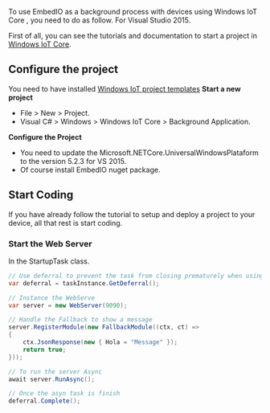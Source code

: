 To use EmbedIO as a background process with devices using Windows IoT Core , you need to do as follow.
For Visual Studio 2015.

First of all, you can see the tutorials and documentation to start a project in [Windows IoT Core](https://developer.microsoft.com/en-us/windows/iot).

## Configure the project

You need to have installed [Windows IoT project templates](https://marketplace.visualstudio.com/items?itemName=MicrosoftIoT.WindowsIoTCoreProjectTemplates)
**Start a new project**

* File > New > Project.
* Visual C# > Windows > Windows IoT Core > Background Application.

**Configure the Project**

* You need to update the Microsoft.NETCore.UniversalWindowsPlataform to the version 5.2.3 for VS 2015.
* Of course install EmbedIO nuget package.

## Start Coding

If you have already follow the tutorial to setup and deploy a project to your device, all that rest is start coding.

### Start the Web Server

In the StartupTask class.

```csharp
// Use deferral to prevent the task from closing prematurely when using async methods
var deferral = taskInstance.GetDeferral();

// Instance the WebServe
var server = new WebServer(9090);

// Handle the Fallback to show a message
server.RegisterModule(new FallbackModule((ctx, ct) =>
{
    ctx.JsonResponse(new { Hola = "Message" });
    return true;
}));

// To run the server Async
await server.RunAsync();

// Once the asyn task is finish
deferral.Complete();
```


